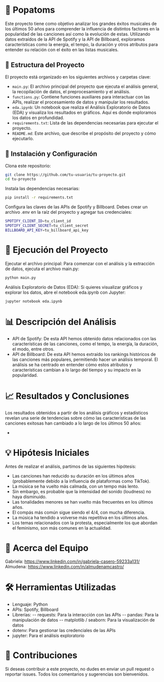 # 🎵 Popatoms

Este proyecto tiene como objetivo analizar los grandes éxitos musicales de los últimos 50 años para comprender la influencia de distintos factores en la popularidad de las canciones así como la evolución de estas. Utilizando datos extraídos de la API de Spotify y la API de Billboard, exploramos características como la energía, el tempo, la duración y otros atributos para entender su relación con el éxito en las listas musicales.

## 📁 Estructura del Proyecto

El proyecto está organizado en los siguientes archivos y carpetas clave:

- `main.py`: El archivo principal del proyecto que ejecuta el análisis general, la recopilación de datos, el preprocesamiento y el análisis.
- `functions.py`: Contiene funciones auxiliares para interactuar con las APIs, realizar el procesamiento de datos y manipular los resultados.
- `eda.ipynb`: Un notebook que realiza el Análisis Exploratorio de Datos (EDA) y visualiza los resultados en gráficos. Aquí es donde exploramos los datos en profundidad.
- `requirements.txt`: Lista de las dependencias necesarias para ejecutar el proyecto.
- `README.md`: Este archivo, que describe el propósito del proyecto y cómo ejecutarlo.

## 🔧 Instalación y Configuración

Clona este repositorio:

```bash
git clone https://github.com/tu-usuario/tu-proyecto.git
cd tu-proyecto
```

Instala las dependencias necesarias:
```bash
pip install -r requirements.txt
```
Configura las claves de las APIs de Spotify y Billboard. Debes crear un archivo .env en la raíz del proyecto y agregar tus credenciales:

```bash
SPOTIFY_CLIENT_ID=tu_client_id
SPOTIFY_CLIENT_SECRET=tu_client_secret
BILLBOARD_API_KEY=tu_billboard_api_key
```
# 🚀 Ejecución del Proyecto

Ejecutar el archivo principal: Para comenzar con el análisis y la extracción de datos, ejecuta el archivo main.py:

```bash
python main.py
```

Análisis Exploratorio de Datos (EDA): Si quieres visualizar gráficos y explorar los datos, abre el notebook eda.ipynb con Jupyter:

```bash
jupyter notebook eda.ipynb
```
# 📊 Descripción del Análisis

- API de Spotify: De esta API hemos obtenido datos relacionados con las características de las canciones, como el tempo, la energía, la duración, el modo, entre otros.
- API de Billboard: De esta API hemos extraído los rankings históricos de las canciones más populares, permitiendo hacer un análisis temporal.
El análisis se ha centrado en entender cómo estos atributos y características cambian a lo largo del tiempo y su impacto en la popularidad.

# 📈 Resultados y Conclusiones
Los resultados obtenidos a partir de los análisis gráficos y estadísticos revelan una serie de tendencias sobre cómo las características de las canciones exitosas han cambiado a lo largo de los últimos 50 años: 

 - 

# 💡 Hipótesis Iniciales
Antes de realizar el análisis, partimos de las siguientes hipótesis:

- Las canciones han reducido su duración en los últimos años (probablemente debido a la influencia de plataformas como TikTok).
- La música se ha vuelto más calmada, con un tempo más lento.
- Sin embargo, es probable que la intensidad del sonido (loudness) no haya disminuido.
- Las tonalidades menores se han vuelto más frecuentes en los últimos años.
- El compás más común sigue siendo el 4/4, con mucha diferencia.
- La música ha tendido a volverse más repetitiva en los últimos años.
- Los temas relacionados con la protesta, especialmente los que abordan el feminismo, son más comunes en la actualidad.
# 👥 Acerca del Equipo
Gabriela: https://www.linkedin.com/in/gabriela-casero-59233a131/
Almudena:  https://www.linkedin.com/in/almudenamcastro/
# 🛠️ Herramientas Utilizadas
- Lenguaje: Python
- APIs: Spotify, Billboard
- Librerías:
--  requests: Para la interacción con las APIs
--  pandas: Para la manipulación de datos
-- matplotlib / seaborn: Para la visualización de datos
- dotenv: Para gestionar las credenciales de las APIs
- jupyter: Para el análisis exploratorio
# 📝 Contribuciones
Si deseas contribuir a este proyecto, no dudes en enviar un pull request o reportar issues. Todos los comentarios y sugerencias son bienvenidos.

